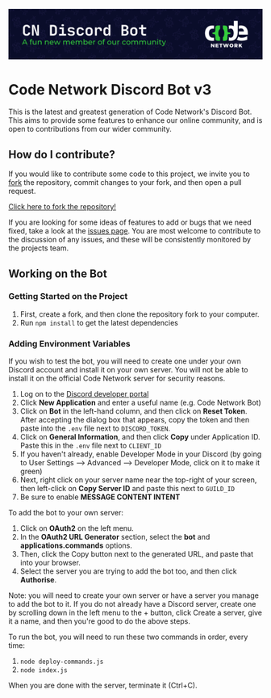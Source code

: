 ![Code Network Discord Bot](.github/assets/banner.svg)

# Code Network Discord Bot v3

This is the latest and greatest generation of Code Network's Discord Bot. This aims to provide some features to enhance our online community, and is open to contributions from our wider community.

## How do I contribute?

If you would like to contribute some code to this project, we invite you to [fork](https://docs.github.com/en/pull-requests/collaborating-with-pull-requests/working-with-forks/fork-a-repo) the repository, commit changes to your fork, and then open a pull request.

[Click here to fork the repository!](https://github.com/codenetwork/discord-bot-v3/fork)

If you are looking for some ideas of features to add or bugs that we need fixed, take a look at the [issues page](https://github.com/codenetwork/discord-bot-v3/issues). You are most welcome to contribute to the discussion of any issues, and these will be consistently monitored by the projects team.

## Working on the Bot

### Getting Started on the Project
1. First, create a fork, and then clone the repository fork to your computer.
2. Run `npm install` to get the latest dependencies

### Adding Environment Variables
If you wish to test the bot, you will need to create one under your own Discord account and install it on your own server. You will not be able to install it on the official Code Network server for security reasons.

1. Log on to the [Discord developer portal](https://discord.com/developers/applications)
2. Click **New Application** and enter a useful name (e.g. Code Network Bot)
3. Click on **Bot** in the left-hand column, and then click on **Reset Token**. After accepting the dialog box that appears, copy the token and then paste into the `.env` file next to `DISCORD_TOKEN`.
4. Click on **General Information**, and then click **Copy** under Application ID. Paste this in the `.env` file next to `CLIENT_ID`
5. If you haven't already, enable Developer Mode in your Discord (by going to User Settings --> Advanced --> Developer Mode, click on it to make it green)
6. Next, right click on your server name near the top-right of your screen, then left-click on **Copy Server ID** and paste this next to `GUILD_ID`
7. Be sure to enable **MESSAGE CONTENT INTENT**

To add the bot to your own server:
1. Click on **OAuth2** on the left menu.
2. In the **OAuth2 URL Generator** section, select the **bot** and **applications.commands** options.
3. Then, click the Copy button next to the generated URL, and paste that into your browser.
4. Select the server you are trying to add the bot too, and then click **Authorise**.

Note: you will need to create your own server or have a server you manage to add the bot to it. If you do not already have a Discord server, create one by scrolling down in the left menu to the + button, click Create a server, give it a name, and then you're good to do the above steps.

To run the bot, you will need to run these two commands in order, every time:
1. `node deploy-commands.js`
2. `node index.js`

When you are done with the server, terminate it (Ctrl+C).
